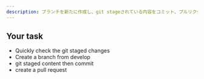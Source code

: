 ```yaml
---
description: ブランチを新たに作成し、git stageされている内容をコミット、プルリク作成まで実行
---
```


## Your task

- Quickly check the git staged changes
- Create a branch from develop
- git staged content then commit
- create a pull request
